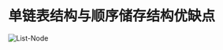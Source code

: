 #  单链表结构与顺序储存结构优缺点
![List-Node](http://sylarimage.oss-cn-shenzhen.aliyuncs.com/2019-07-23-134957.png)

